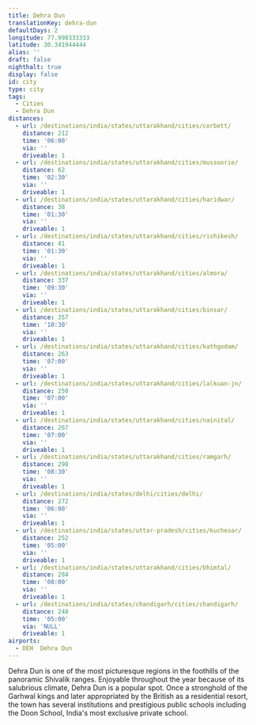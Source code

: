 ```yaml
---
title: Dehra Dun
translationKey: dehra-dun
defaultDays: 2
longitude: 77.998333333
latitude: 30.341944444
alias: ''
draft: false
nighthalt: true
display: false
id: city
type: city
tags:
  - Cities
  - Dehra Dun
distances:
  - url: /destinations/india/states/uttarakhand/cities/corbett/
    distance: 212
    time: '06:00'
    via: ''
    driveable: 1
  - url: /destinations/india/states/uttarakhand/cities/mussoorie/
    distance: 62
    time: '02:30'
    via: ''
    driveable: 1
  - url: /destinations/india/states/uttarakhand/cities/haridwar/
    distance: 38
    time: '01:30'
    via: ''
    driveable: 1
  - url: /destinations/india/states/uttarakhand/cities/rishikesh/
    distance: 41
    time: '01:30'
    via: ''
    driveable: 1
  - url: /destinations/india/states/uttarakhand/cities/almora/
    distance: 337
    time: '09:30'
    via: ''
    driveable: 1
  - url: /destinations/india/states/uttarakhand/cities/binsar/
    distance: 357
    time: '10:30'
    via: ''
    driveable: 1
  - url: /destinations/india/states/uttarakhand/cities/kathgodam/
    distance: 263
    time: '07:00'
    via: ''
    driveable: 1
  - url: /destinations/india/states/uttarakhand/cities/lalkuan-jn/
    distance: 250
    time: '07:00'
    via: ''
    driveable: 1
  - url: /destinations/india/states/uttarakhand/cities/nainital/
    distance: 267
    time: '07:00'
    via: ''
    driveable: 1
  - url: /destinations/india/states/uttarakhand/cities/ramgarh/
    distance: 298
    time: '08:30'
    via: ''
    driveable: 1
  - url: /destinations/india/states/delhi/cities/delhi/
    distance: 272
    time: '06:00'
    via: ''
    driveable: 1
  - url: /destinations/india/states/uttar-pradesh/cities/kuchesar/
    distance: 252
    time: '05:00'
    via: ''
    driveable: 1
  - url: /destinations/india/states/uttarakhand/cities/bhimtal/
    distance: 284
    time: '08:00'
    via: ''
    driveable: 1
  - url: /destinations/india/states/chandigarh/cities/chandigarh/
    distance: 248
    time: '05:00'
    via: 'NULL'
    driveable: 1
airports:
  - DEH  Dehra Dun
---
```




































































































Dehra Dun is one of the most picturesque regions in the foothills of the panoramic Shivalik ranges. Enjoyable throughout the year because of its salubrious climate, Dehra Dun is a popular spot. Once a stronghold of the Garhwal kings and later appropriated by the British as a residential resort, the town has several institutions and prestigious public schools including the Doon School, India's most exclusive private school.